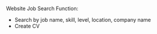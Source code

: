 Website Job Search
Function: 
- Search by job name, skill, level, location, company name
- Create CV
